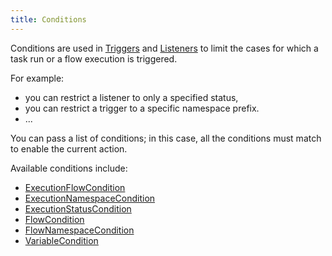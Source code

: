 ```yaml
---
title: Conditions
---
```


Conditions are used in [Triggers](./triggers/index.md) and [Listeners](./listeners.md) to limit the cases for which a task run or a flow execution is triggered.

For example:
* you can restrict a listener to only a specified status,
* you can restrict a trigger to a specific namespace prefix.
* ...

You can pass a list of conditions; in this case, all the conditions must match to enable the current action.

Available conditions include:

- [ExecutionFlowCondition](../../plugins/core/conditions/io.kestra.core.models.conditions.types.ExecutionFlowCondition.md)
- [ExecutionNamespaceCondition](../../plugins/core/conditions/io.kestra.core.models.conditions.types.ExecutionNamespaceCondition.md)
- [ExecutionStatusCondition](../../plugins/core/conditions/io.kestra.core.models.conditions.types.ExecutionStatusCondition.md)
- [FlowCondition](../../plugins/core/conditions/io.kestra.core.models.conditions.types.FlowCondition.md)
- [FlowNamespaceCondition](../../plugins/core/conditions/io.kestra.core.models.conditions.types.FlowNamespaceCondition.md)
- [VariableCondition](../../plugins/core/conditions/io.kestra.core.models.conditions.types.VariableCondition.md)
